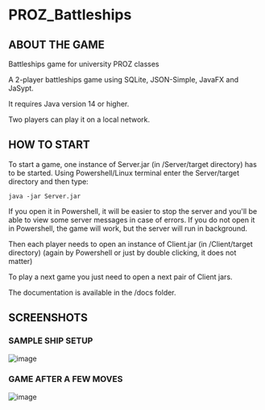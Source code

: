 # PROZ_Battleships

## ABOUT THE GAME
Battleships game for university PROZ classes

A 2-player battleships game using SQLite, JSON-Simple, JavaFX and JaSypt. 

It requires Java version 14 or higher.

Two players can play it on a local network.

## HOW  TO START

To start a game, one instance of Server.jar (in /Server/target directory) has to be started. Using Powershell/Linux terminal enter the Server/target directory and then type:

``` java -jar Server.jar ```

If you open it in Powershell, it will be easier to stop the server and you'll be able to view some server messages in case of errors.
If you do not open it in Powershell, the game will work, but the server will run in background.

Then each player needs to open an instance of Client.jar (in /Client/target directory) (again by Powershell or just by double clicking, it does not matter)

To play a next game you just need to open a next pair of Client jars.

The documentation is available in the /docs folder.

## SCREENSHOTS

### SAMPLE SHIP SETUP
![image](https://user-images.githubusercontent.com/48084189/119651735-9783d980-be25-11eb-96c9-c31d578cfc6b.png)

### GAME AFTER A FEW MOVES
![image](https://user-images.githubusercontent.com/48084189/119651929-cd28c280-be25-11eb-9255-0598c75da707.png)
